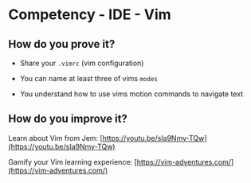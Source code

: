 # Competency - IDE - Vim

## How do you prove it?

* Share your `.vimrc` (vim configuration)

* You can name at least three of vims `modes`

* You understand how to use vims motion commands to navigate text

## How do you improve it?

Learn about Vim from Jem: [https://youtu.be/sIa9Nmy-TQw](https://youtu.be/sIa9Nmy-TQw)

Gamify your Vim learning experience: [https://vim-adventures.com/](https://vim-adventures.com/)


